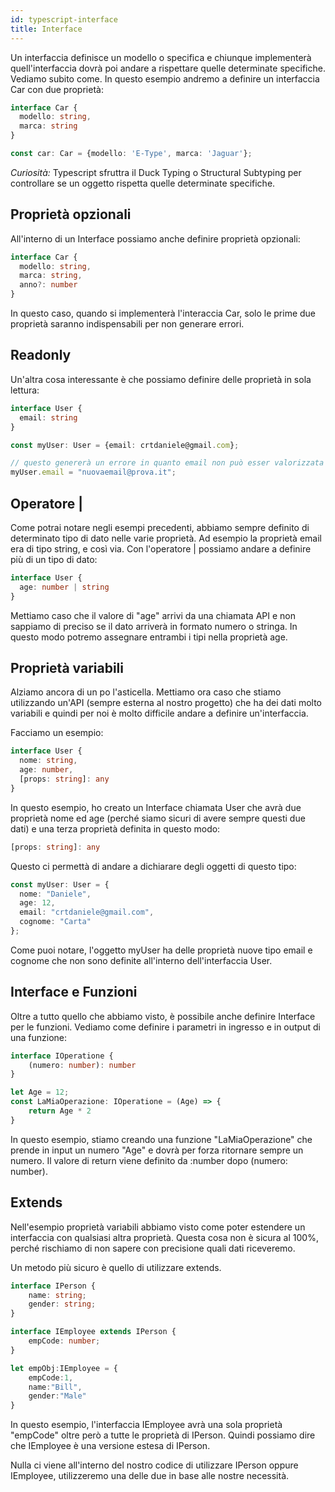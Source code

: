 ```yaml
---
id: typescript-interface
title: Interface
---
```


Un interfaccia definisce un modello o specifica e chiunque implementerà quell'interfaccia dovrà poi andare a rispettare quelle determinate specifiche. Vediamo subito come.
In questo esempio andremo a definire un interfaccia Car con due proprietà:

```ts
interface Car {
  modello: string,
  marca: string
}

const car: Car = {modello: 'E-Type', marca: 'Jaguar'};
```

<em>Curiosità:</em> Typescript sfruttra il Duck Typing o Structural Subtyping per controllare se un oggetto rispetta quelle determinate specifiche.

## Proprietà opzionali

All'interno di un Interface possiamo anche definire proprietà opzionali:

```ts
interface Car {
  modello: string,
  marca: string,
  anno?: number
}
```

In questo caso, quando si implementerà l'interaccia Car, solo le prime due proprietà saranno indispensabili per non generare errori.

## Readonly

Un'altra cosa interessante è che possiamo definire delle proprietà in sola lettura:

```ts
interface User {
  email: string
}

const myUser: User = {email: crtdaniele@gmail.com};

// questo genererà un errore in quanto email non può esser valorizzata solo quando l'oggetto viene creato
myUser.email = "nuovaemail@prova.it";
```

## Operatore |

Come potrai notare negli esempi precedenti, abbiamo sempre definito di determinato tipo di dato nelle varie proprietà.
Ad esempio la proprietà email era di tipo string, e così via.
Con l'operatore | possiamo andare a definire più di un tipo di dato:

```ts
interface User {
  age: number | string
}
```

Mettiamo caso che il valore di "age" arrivi da una chiamata API e non sappiamo di preciso se il dato arriverà in formato numero o stringa.
In questo modo potremo assegnare entrambi i tipi nella proprietà age.

## Proprietà variabili

Alziamo ancora di un po l'asticella.
Mettiamo ora caso che stiamo utilizzando un'API (sempre esterna al nostro progetto) che ha dei dati molto variabili e quindi per noi è molto difficile andare a definire un'interfaccia.

Facciamo un esempio:

```ts
interface User {
  nome: string,
  age: number,
  [props: string]: any
}
```

In questo esempio, ho creato un Interface chiamata User che avrà due proprietà nome ed age (perché siamo sicuri di avere sempre questi due dati) e una terza proprietà definita in questo modo:

```ts
[props: string]: any
```

Questo ci permettà di andare a dichiarare degli oggetti di questo tipo:

```ts
const myUser: User = {
  nome: "Daniele",
  age: 12,
  email: "crtdaniele@gmail.com",
  cognome: "Carta"
};
```

Come puoi notare, l'oggetto myUser ha delle proprietà nuove tipo email e cognome che non sono definite all'interno dell'interfaccia User.

## Interface e Funzioni

Oltre a tutto quello che abbiamo visto, è possibile anche definire Interface per le funzioni.
Vediamo come definire i parametri in ingresso e in output di una funzione:

```ts
interface IOperatione {
    (numero: number): number
}

let Age = 12;
const LaMiaOperazione: IOperatione = (Age) => {
    return Age * 2
}
```

In questo esempio, stiamo creando una funzione "LaMiaOperazione" che prende in input un numero "Age" e dovrà per forza ritornare sempre un numero.
Il valore di return viene definito da :number dopo (numero: number).

## Extends

Nell'esempio proprietà variabili abbiamo visto come poter estendere un interfaccia con qualsiasi altra proprietà. Questa cosa non è sicura al 100%, perché rischiamo di non sapere con precisione quali dati riceveremo.

Un metodo più sicuro è quello di utilizzare extends.

```ts
interface IPerson {
    name: string;
    gender: string;
}

interface IEmployee extends IPerson {
    empCode: number;
}

let empObj:IEmployee = {
    empCode:1,
    name:"Bill",
    gender:"Male"
}
```

In questo esempio, l'interfaccia IEmployee avrà una sola proprietà "empCode" oltre però a tutte le proprietà di IPerson.
Quindi possiamo dire che IEmployee è una versione estesa di IPerson.

Nulla ci viene all'interno del nostro codice di utilizzare IPerson oppure IEmployee, utilizzeremo una delle due in base alle nostre necessità.
